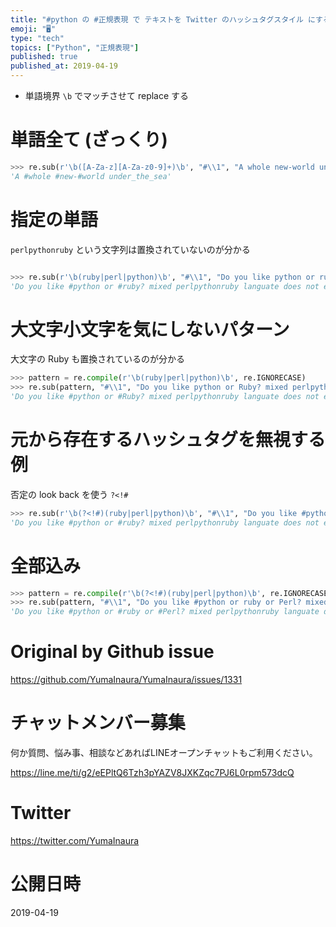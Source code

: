 ```yaml
---
title: "#python の #正規表現 で テキストを Twitter のハッシュタグスタイル にする例"
emoji: "🖥"
type: "tech"
topics: ["Python", "正規表現"]
published: true
published_at: 2019-04-19
---
```


- 単語境界 `\b` でマッチさせて replace する

# 単語全て (ざっくり)

```py
>>> re.sub(r'\b([A-Za-z][A-Za-z0-9]+)\b', "#\\1", "A whole new-world under_the_sea")
'A #whole #new-#world under_the_sea'
```

# 指定の単語

`perlpythonruby` という文字列は置換されていないのが分かる

```py

>>> re.sub(r'\b(ruby|perl|python)\b', "#\\1", "Do you like python or ruby? mixed perlpythonruby languate does not exist?")
'Do you like #python or #ruby? mixed perlpythonruby languate does not exist?'
```

# 大文字小文字を気にしないパターン

大文字の Ruby も置換されているのが分かる

```py
>>> pattern = re.compile(r'\b(ruby|perl|python)\b', re.IGNORECASE)
>>> re.sub(pattern, "#\\1", "Do you like python or Ruby? mixed perlpythonruby languate does not exist?")
'Do you like #python or #Ruby? mixed perlpythonruby languate does not exist?'
```

# 元から存在するハッシュタグを無視する例

否定の look back を使う `?<!#`

```py
>>> re.sub(r'\b(?<!#)(ruby|perl|python)\b', "#\\1", "Do you like #python or ruby? mixed perlpythonruby languate does not exist?")
'Do you like #python or #ruby? mixed perlpythonruby languate does not exist?'
```

# 全部込み

```py
>>> pattern = re.compile(r'\b(?<!#)(ruby|perl|python)\b', re.IGNORECASE)
>>> re.sub(pattern, "#\\1", "Do you like #python or ruby or Perl? mixed perlpythonruby languate does not exist?")
'Do you like #python or #ruby or #Perl? mixed perlpythonruby languate does not exist?'
```

# Original by Github issue

https://github.com/YumaInaura/YumaInaura/issues/1331








<!-- Update From Qiita API -->

# チャットメンバー募集


何か質問、悩み事、相談などあればLINEオープンチャットもご利用ください。

https://line.me/ti/g2/eEPltQ6Tzh3pYAZV8JXKZqc7PJ6L0rpm573dcQ





# Twitter


https://twitter.com/YumaInaura


<!-- Update From Qiita API -->



# 公開日時

2019-04-19
